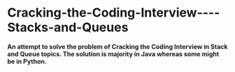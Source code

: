 # Cracking-the-Coding-Interview----Stacks-and-Queues
**An attempt to solve the problem of Cracking the Coding Interview in Stack and Queue topics. The solution is majority in Java whereas some might be in Python.**
